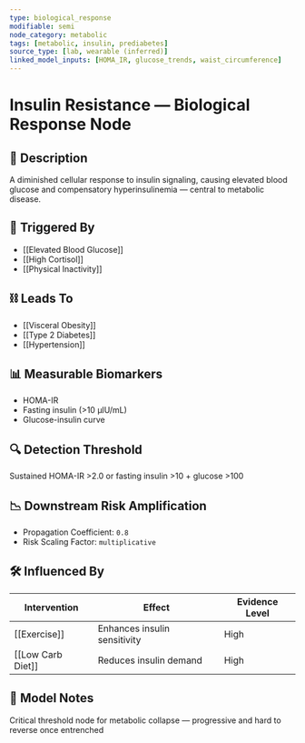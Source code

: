 ```yaml
---
type: biological_response
modifiable: semi
node_category: metabolic
tags: [metabolic, insulin, prediabetes]
source_type: [lab, wearable (inferred)]
linked_model_inputs: [HOMA_IR, glucose_trends, waist_circumference]
---
```


# Insulin Resistance — Biological Response Node

## 🧪 Description
A diminished cellular response to insulin signaling, causing elevated blood glucose and compensatory hyperinsulinemia — central to metabolic disease.

## 🔁 Triggered By
- [[Elevated Blood Glucose]]
- [[High Cortisol]]
- [[Physical Inactivity]]

## ⛓ Leads To
- [[Visceral Obesity]]
- [[Type 2 Diabetes]]
- [[Hypertension]]

## 📊 Measurable Biomarkers
- HOMA-IR
- Fasting insulin (>10 μIU/mL)
- Glucose-insulin curve

## 🔍 Detection Threshold
Sustained HOMA-IR >2.0 or fasting insulin >10 + glucose >100

## 📉 Downstream Risk Amplification
- Propagation Coefficient: `0.8`
- Risk Scaling Factor: `multiplicative`

## 🛠 Influenced By
| Intervention         | Effect       | Evidence Level |
|----------------------|--------------|----------------|
| [[Exercise]]         | Enhances insulin sensitivity | High     |
| [[Low Carb Diet]]    | Reduces insulin demand | High     |

## 🧠 Model Notes
Critical threshold node for metabolic collapse — progressive and hard to reverse once entrenched
